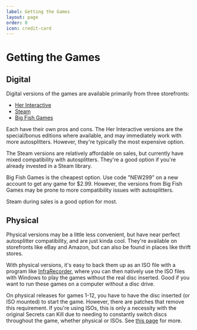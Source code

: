 ```yaml
---
label: Getting the Games
layout: page
order: 0
icon: credit-card
---
```


# Getting the Games

## Digital

Digital versions of the games are available primarily from three storefronts:

- [Her Interactive](https://www.herinteractive.com/)
- [Steam](https://store.steampowered.com/)
- [Big Fish Games](https://www.bigfishgames.com/)

Each have their own pros and cons. The Her Interactive versions are the special/bonus editions where available, and may immediately work with more autosplitters. However, they're typically the most expensive option. 

The Steam versions are relatively affordable on sales, but currently have mixed compatibility with autosplitters. They're a good option if you're already invested in a Steam library. 

Big Fish Games is the cheapest option. Use code "NEW299" on a new account to get any game for $2.99. However, the versions from Big Fish Games may be prone to more compatibility issues with autosplitters.

Steam during sales is a good option for most.

## Physical

Physical versions may be a little less convenient, but have near perfect autosplitter compatibility, and are just kinda cool. They're available on storefronts like eBay and Amazon, but can also be found in places like thrift stores. 

With physical versions, it's easy to back them up as an ISO file with a program like [InfraRecorder](https://sourceforge.net/projects/infrarecorder/), where you can then natively use the ISO files with Windows to play the games without the real disc inserted. Good if you want to run these games on a computer without a disc drive.

On physical releases for games 1-12, you have to have the disc inserted (or ISO mounted) to start the game. However, there are patches that remove this requirement. If you're using ISOs, this is only a necessity with the original Secrets can Kill due to needing to constantly switch discs throughout the game, whether physical or ISOs. See [this page](/basics/older-games.md) for more.
